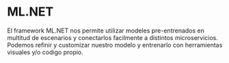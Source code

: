 # ML.NET
El framework ML.NET nos permite utilizar modeles pre-entrenados en multitud de escenarios y conectarlos facilmente a distintos microservicios. Podemos refinir y customizar nuestro modelo y entrenarlo con herramientas visuales y/o codigo propio.
